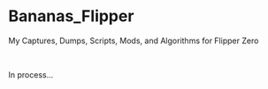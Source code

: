 # Bananas_Flipper
My Captures, Dumps, Scripts, Mods, and Algorithms for Flipper Zero

</BR>

In process...
